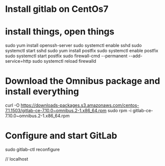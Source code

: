 Install gitlab on CentOs7
==========================

# install things, open things
sudo yum install openssh-server
sudo systemctl enable sshd
sudo systemctl start sshd
sudo yum install postfix
sudo systemctl enable postfix
sudo systemctl start postfix
sudo firewall-cmd --permanent --add-service=http
sudo systemctl reload firewalld

# Download the Omnibus package and install everything
curl -O https://downloads-packages.s3.amazonaws.com/centos-7.1.1503/gitlab-ce-7.10.0~omnibus.2-1.x86_64.rpm
sudo rpm -i gitlab-ce-7.10.0~omnibus.2-1.x86_64.rpm

# Configure and start GitLab
sudo gitlab-ctl reconfigure

// localhost 